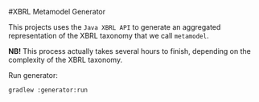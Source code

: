 #XBRL Metamodel Generator

This projects uses the `Java XBRL API` to generate an aggregated representation of the XBRL taxonomy that we call `metamodel`.

**NB!** This process actually takes several hours to finish, depending on the complexity of the XBRL taxonomy.

Run generator:
```
gradlew :generator:run
```